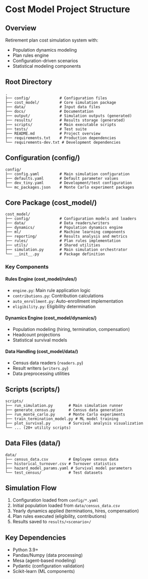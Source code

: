 # Cost Model Project Structure

## Overview
Retirement plan cost simulation system with:
- Population dynamics modeling
- Plan rules engine
- Configuration-driven scenarios
- Statistical modeling components

## Root Directory
```
.
├── config/             # Configuration files
├── cost_model/         # Core simulation package
├── data/               # Input data files
├── docs/               # Documentation
├── output/             # Simulation outputs (generated)
├── results/            # Results storage (generated)
├── scripts/            # Main executable scripts
├── tests/              # Test suite
├── README.md           # Project overview
├── requirements.txt    # Production dependencies
└── requirements-dev.txt # Development dependencies
```

## Configuration (config/)
```
config/
├── config.yaml         # Main simulation configuration
├── defaults.yaml       # Default parameter values
├── dev_tiny.yaml       # Development/test configuration
└── mc_packages.json    # Monte Carlo experiment packages
```

## Core Package (cost_model/)
```
cost_model/
├── config/             # Configuration models and loaders
├── data/               # Data readers/writers
├── dynamics/           # Population dynamics engine
├── ml/                 # Machine learning components
├── reporting/          # Results analysis and metrics
├── rules/              # Plan rules implementation
├── utils/              # Shared utilities
├── simulation.py       # Main simulation orchestrator
└── __init__.py         # Package definition
```

### Key Components

#### Rules Engine (cost_model/rules/)
- `engine.py`: Main rule application logic
- `contributions.py`: Contribution calculations
- `auto_enrollment.py`: Auto-enrollment implementation
- `eligibility.py`: Eligibility determination

#### Dynamics Engine (cost_model/dynamics/)
- Population modeling (hiring, termination, compensation)
- Headcount projections
- Statistical survival models

#### Data Handling (cost_model/data/)
- Census data readers (`readers.py`)
- Result writers (`writers.py`)
- Data preprocessing utilities

## Scripts (scripts/)
```
scripts/
├── run_simulation.py       # Main simulation runner
├── generate_census.py      # Census data generation
├── run_monte_carlo.py      # Monte Carlo experiments
├── train_termination_model.py # ML model training
├── plot_survival.py        # Survival analysis visualization
└── ... (20+ utility scripts)
```

## Data Files (data/)
```
data/
├── census_data.csv         # Employee census data
├── historical_turnover.csv # Turnover statistics
├── hazard_model_params.yaml # Survival model parameters
└── test_census/            # Test datasets
```

## Simulation Flow
1. Configuration loaded from `config/*.yaml`
2. Initial population loaded from `data/census_data.csv`
3. Yearly dynamics applied (terminations, hires, compensation)
4. Plan rules executed (eligibility, contributions)
5. Results saved to `results/<scenario>/`

## Key Dependencies
- Python 3.9+
- Pandas/Numpy (data processing)
- Mesa (agent-based modeling)
- Pydantic (configuration validation)
- Scikit-learn (ML components)
